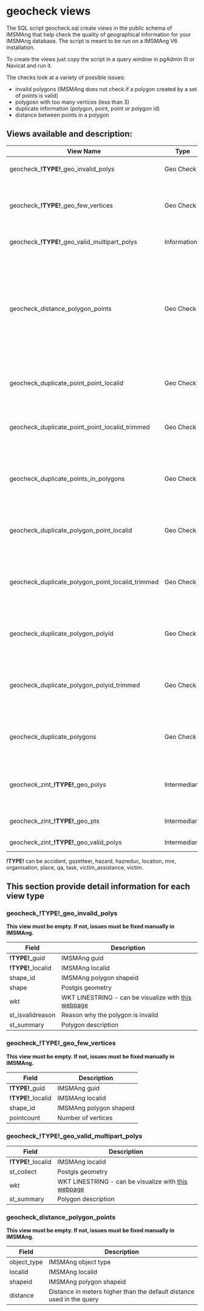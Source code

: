 # geocheck views

The SQL script geocheck.sql create views in the public schema of IMSMAng that help check the quality of geographical information for your IMSMAng database. The script is meant to be run on a IMSMAng V6 installation.

To create the views just copy the script in a query window in pgAdmin III or Navicat and run it.

The checks look at a variety of possible issues:
  - invalid polygons (IMSMAng does not check if a polygon created by a set of points is valid)
  - polygosn with too many vertices (less than 3)
  - duplicate information (polygon, point, point or polygon id)
  - distance between points in a polygon

## Views available and description:

|View Name| Type | Description|
| --- | --- | --- |
| geocheck_**!TYPE!**_geo_invalid_polys | Geo Check | List of invalid polygons |
| geocheck_**!TYPE!**_geo_few_vertices | Geo Check | List of polygons defined with less than 3 vertices|
| geocheck_**!TYPE!**_geo_valid_multipart_polys | Information| List of multi polygon records|
| geocheck_distance_polygon_points | Geo Check | List of polygons defined with a distance between 2 consecutive points higher than the value defined in the query (default is 5000 m) | 
| geocheck_duplicate_point_point_localid | Geo Check | List of duplicate points based on localid |
| geocheck_duplicate_point_point_localid_trimmed | Geo Check | List of duplicate points based on trimmed localid |
| geocheck_duplicate_points_in_polygons | Geo Check | List of of duplicate points based on coordinates in a polygon|
| geocheck_duplicate_polygon_point_localid | Geo Check | List of duplicate points based on localid in a polygon
| geocheck_duplicate_polygon_point_localid_trimmed | Geo Check | List of duplicate points based on trimmed localid in a polygon|
| geocheck_duplicate_polygon_polyid | Geo Check | List of duplicate polygons based on shape id in a record |
| geocheck_duplicate_polygon_polyid_trimmed | Geo Check | List of duplicate polygons based on trimmed shapeid in a record |
| geocheck_duplicate_polygons | Geo Check | List of duplicate polygons based on coordinates in a record |
| geocheck_zint_**!TYPE!**_geo_polys | Intermediary | List of polygons created from IMSMAng points |
| geocheck_zint_**!TYPE!**_geo_pts | Intermediary | List of points from IMSMAng |
| geocheck_zint_**!TYPE!**_geo_valid_polys | Intermediary | List of valid polygons |
  
**!TYPE!** can be accident, gazetteer, hazard, hazreduc, location, mre, organisation, place, qa, task, victim_assistance, victim.

## This section provide detail information for each view type

### geocheck_**!TYPE!**_geo_invalid_polys
**This view must be empty. If not, issues must be fixed manually in IMSMAng.**

| Field | Description|
| --- | --- |
| **!TYPE!**_guid | IMSMAng guid |
| **!TYPE!**_localid | IMSMAng localid |
| shape_id | IMSMAng polygon shapeid |
| shape | Postgis geometry |
| wkt | WKT LINESTRING - can be visualize with [this webpage](https://arthur-e.github.io/Wicket/sandbox-gmaps3.html) |
| st_isvalidreason | Reason why the polygon is invalid |
| st_summary | Polygon description |

### geocheck_**!TYPE!**_geo_few_vertices
**This view must be empty. If not, issues must be fixed manually in IMSMAng.**

| Field | Description|
| --- | --- |
| **!TYPE!**_guid | IMSMAng guid |
| **!TYPE!**_localid | IMSMAng localid |
| shape_id | IMSMAng polygon shapeid |
| pointcount | Number of vertices |

### geocheck_**!TYPE!**_geo_valid_multipart_polys

| Field | Description|
| --- | --- |
| **!TYPE!**_localid | IMSMAng localid |
| st_collect | Postgis geometry |
| wkt | WKT LINESTRING - can be visualize with [this webpage](https://arthur-e.github.io/Wicket/sandbox-gmaps3.html) |
| st_summary | Polygon description |

### geocheck_distance_polygon_points
**This view must be empty. If not, issues must be fixed manually in IMSMAng.**

| Field | Description|
| --- | --- |
| object_type | IMSMAng object type |
| localid | IMSMAng localid |
| shapeid | IMSMAng polygon shapeid |
| distance | Distance in meters higher than the default distance used in the query |
